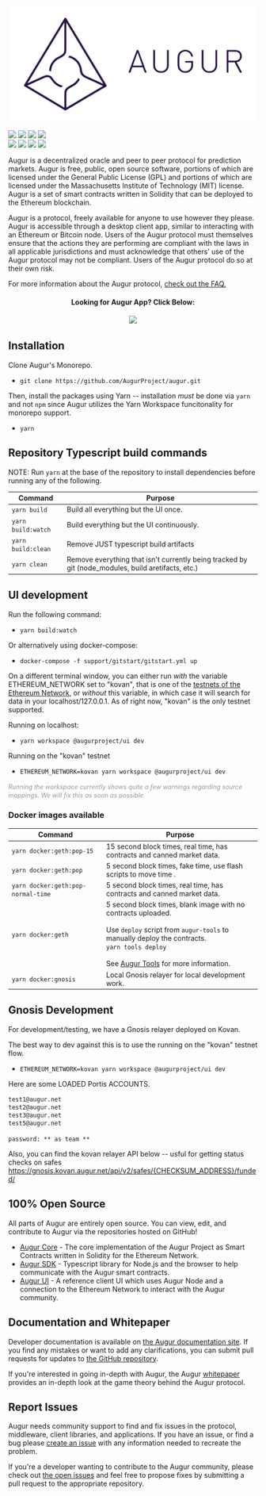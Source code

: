
<p align="center"><img src="https://raw.githubusercontent.com/AugurProject/branding/master/name-horizontal/Augur-Mark-Inline.png" width="500"></p>

[![](https://img.shields.io/discord/378030344374583298.svg)](https://invite.augur.net)
[![](https://img.shields.io/badge/contributions-welcome-orange.svg)](https://github.com/AugurProject/augur/issues)
[![](https://img.shields.io/badge/PRs-welcome-brightgreen.svg)](https://github.com/AugurProject/augur/pulls)
[![](https://img.shields.io/github/contributors/AugurProject/augur.svg)](https://github.com/AugurProject/augur-app/graphs/contributors) <br/>
[![](https://img.shields.io/github/issues-raw/AugurProject/augur.svg)](https://github.com/AugurProject/augur/issues)
[![](https://img.shields.io/github/issues-closed-raw/AugurProject/augur.svg)](https://github.com/AugurProject/augur/issues?utf8=%E2%9C%93&q=is%3Aissue+is%3Aclosed+)
[![](https://img.shields.io/github/issues-pr-raw/AugurProject/augur.svg)](https://github.com/AugurProject/augur/pulls)
[![](https://img.shields.io/github/issues-pr-closed-raw/AugurProject/augur.svg)](https://github.com/AugurProject/augur/pulls?utf8=%E2%9C%93&q=is%3Apr+is%3Aclosed)

Augur is a decentralized oracle and peer to peer protocol for prediction markets. Augur is free, public, open source software, portions of which are licensed under the General Public License (GPL) and portions of which are licensed under the Massachusetts Institute of Technology (MIT) license. Augur is a set of smart contracts written in Solidity that can be deployed to the Ethereum blockchain.</p>

Augur is a protocol, freely available for anyone to use however they please. Augur is accessible through a desktop client app, similar to interacting with an Ethereum or Bitcoin node. Users of the Augur protocol must themselves ensure that the actions they are performing are compliant with the laws in all applicable jurisdictions and must acknowledge that others’ use of the Augur protocol may not be compliant. Users of the Augur protocol do so at their own risk.</p>

For more information about the Augur protocol, [check out the FAQ.](https://www.augur.net/faq/)

<h4><p align="center">Looking for Augur App? Click Below: <h4></p>
<p align="center"><a href="https://github.com/AugurProject/augur-app/releases/latest"> <img width="200" src="https://augur.net/dist/images/meta_logo.png"> </a></p>

## Installation

Clone Augur's Monorepo.

* `git clone https://github.com/AugurProject/augur.git`

Then, install the packages using Yarn -- installation *must* be done via `yarn` and not `npm` since Augur utilizes the Yarn Workspace funcitonality for monorepo support.

* `yarn`

## Repository Typescript build commands

NOTE: Run `yarn` at the base of the repository to install dependencies before running any of the following.

| Command               | Purpose       |
| -------------         | ------------- |
|  `yarn build`         |  Build all everything but the UI once. |
|  `yarn build:watch`   |  Build everything but the UI continuously. |
|  `yarn build:clean`   |  Remove JUST typescript build artifacts |
|  `yarn clean`         |  Remove everything that isn't currently being tracked by git (node_modules, build aretifacts, etc.) |

## UI development

Run the following command:

* `yarn build:watch`

Or alternatively using docker-compose:

* `docker-compose -f support/gitstart/gitstart.yml up`

On a different terminal window, you can either run *with* the variable ETHEREUM_NETWORK set to "kovan", that is one of the [testnets of the Ethereum Network](https://docs.ethhub.io/using-ethereum/test-networks/), or *without* this variable, in which case it will search for data in your localhost/127.0.0.1. As of right now, "kovan" is the only testnet supported.

Running on localhost:

* `yarn workspace @augurproject/ui dev`

Running on the "kovan" testnet

* `ETHEREUM_NETWORK=kovan yarn workspace @augurproject/ui dev`

<span style="color: #999; font-size: .9em;">*Running the workspace currently shows quite a few warnings regarding source mappings. We will fix this as soon as possible.*</span>

### Docker images available

| Command                               | Purpose       |
| -------------                         | ------------- |
|  `yarn docker:geth:pop-15`            |  15 second block times, real time, has contracts and canned market data. |
|  `yarn docker:geth:pop`               |  5 second block times, fake time, use flash scripts to move time . |
|  `yarn docker:geth:pop-normal-time`   |  5 second block times, real time, has contracts and canned market data. |
|  `yarn docker:geth`                   |  5 second block times, blank image with no contracts uploaded. <br><br>Use `deploy` script from `augur-tools` to manually deploy the contracts. <br/>```yarn tools deploy``` <br><br> See [Augur Tools](packages/augur-tools) for more information.|
|  `yarn docker:gnosis`                 |  Local Gnosis relayer for local development work. |

## Gnosis Development

For development/testing, we have a Gnosis relayer deployed on Kovan.

The best way to dev against this is to use the running on the "kovan" testnet flow.
* `ETHEREUM_NETWORK=kovan yarn workspace @augurproject/ui dev`

Here are some LOADED Portis ACCOUNTS.
```
test1@augur.net
test2@augur.net
test3@augur.net
test5@augur.net

password: ** as team **
```

Also, you can find the kovan relayer API below -- usful for getting status checks on safes
https://gnosis.kovan.augur.net/api/v2/safes/{CHECKSUM_ADDRESS}/funded/

## 100% Open Source

All parts of Augur are entirely open source. You can view, edit, and contribute to Augur via the repositories hosted on GitHub!

- [Augur Core](packages/augur-core) - The core implementation of the Augur Project as Smart Contracts written in Solidity for the Ethereum Network.
- [Augur SDK](packages/augur-sdk) - Typescript library for Node.js and the browser to help communicate with the Augur smart contracts.
- [Augur UI](packages/augur-ui/) - A reference client UI which uses Augur Node and a connection to the Ethereum Network to interact with the Augur community.

## Documentation and Whitepaper

Developer documentation is available on [the Augur documentation site](https://docs.augur.net/). If you find any mistakes or want to add any clarifications, you can submit pull requests for updates to [the GitHub repository](https://github.com/AugurProject/docs).

If you're interested in going in-depth with Augur, the Augur [whitepaper](https://github.com/AugurProject/whitepaper) provides an in-depth look at the game theory behind the Augur protocol.

## Report Issues

Augur needs community support to find and fix issues in the protocol, middleware, client libraries, and applications. If you have an issue, or find a bug please [create an issue](https://github.com/AugurProject/augur/issues/new) with any information needed to recreate the problem.

If you're a developer wanting to contribute to the Augur community, please check out [the open issues](https://github.com/AugurProject/augur/issues) and feel free to propose fixes by submitting a pull request to the appropriate repository.
